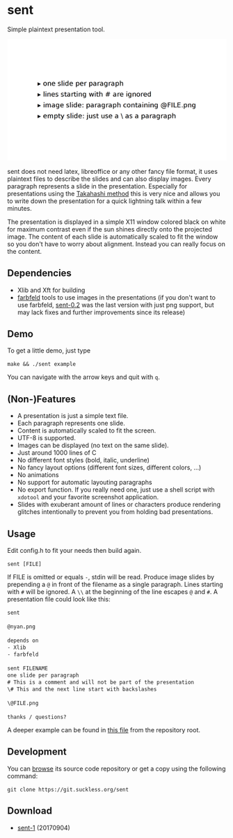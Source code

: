sent
====
Simple plaintext presentation tool.

[![Screenshot of sent](sent-bullets-s.png)](sent-bullets.png)

sent does not need latex, libreoffice or any other fancy file format, it uses
plaintext files to describe the slides and can also display images. Every
paragraph represents a slide in the presentation. Especially for presentations
using the [Takahashi method](https://en.wikipedia.org/wiki/Takahashi_method)
this is very nice and allows you to write down the presentation for a quick
lightning talk within a few minutes.

The presentation is displayed in a simple X11 window colored black on white for
maximum contrast even if the sun shines directly onto the projected image. The
content of each slide is automatically scaled to fit the window so you don't
have to worry about alignment. Instead you can really focus on the content.

Dependencies
------------
* Xlib and Xft for building
* [farbfeld](//tools.suckless.org/farbfeld/) tools to use images in the
  presentations (if you don't want to use farbfeld,
  [sent-0.2](//dl.suckless.org/tools/sent-0.2.tar.gz) was the last version with
  just png support, but may lack fixes and further improvements since its
  release)

Demo
----
To get a little demo, just type

	make && ./sent example

You can navigate with the arrow keys and quit with `q`.

(Non-)Features
--------------
* A presentation is just a simple text file.
* Each paragraph represents one slide.
* Content is automatically scaled to fit the screen.
* UTF-8 is supported.
* Images can be displayed (no text on the same slide).
* Just around 1000 lines of C
* No different font styles (bold, italic, underline)
* No fancy layout options (different font sizes, different colors, …)
* No animations
* No support for automatic layouting paragraphs
* No export function. If you really need one, just use a shell script with
  `xdotool` and your favorite screenshot application.
* Slides with exuberant amount of lines or characters produce rendering glitches
  intentionally to prevent you from holding bad presentations.

Usage
-----
Edit config.h to fit your needs then build again.

	sent [FILE]

If FILE is omitted or equals `-`, stdin will be read. Produce image slides by
prepending a `@` in front of the filename as a single paragraph. Lines starting
with `#` will be ignored. A `\\` at the beginning of the line escapes `@` and
`#`. A presentation file could look like this:

	sent
	
	@nyan.png
	
	depends on
	- Xlib
	- farbfeld
	
	sent FILENAME
	one slide per paragraph
	# This is a comment and will not be part of the presentation
	\# This and the next line start with backslashes
	
	\@FILE.png
	
	thanks / questions?

A deeper example can be found in
[this file](//git.suckless.org/sent/tree/example/) from the repository root.

Development
-----------
You can [browse](//git.suckless.org/sent/) its source code repository or get a
copy using the following command:

	git clone https://git.suckless.org/sent

Download
--------
* [sent-1](//dl.suckless.org/tools/sent-1.tar.gz) (20170904)
